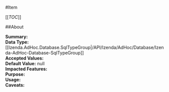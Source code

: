 #Item

[[_TOC_]]

##About

**Summary:**   
**Data Type:** [[Izenda.AdHoc.Database.SqlTypeGroup|/API/Izenda/AdHoc/Database/Izenda-AdHoc-Database-SqlTypeGroup]]  
**Accepted Values:**   
**Default Value:** null  
**Impacted Features:**   
**Purpose:**   
**Usage:**   
**Caveats:**   

